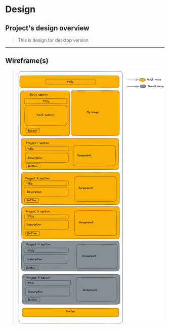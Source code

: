 # Design

## Project's design overview

> This is design for desktop version

<!-- give an overview of your project's design -->
<!-- describe the reasoning behind your group's design and wireframe -->
<!-- include other centralized decisions like fonts, palates, ... -->

---

## Wireframe(s)

> ![Design](../public/portfolio-Maria.png)

<!-- provide a link to your wireframe documenting on Figma, or wherever it is -->
